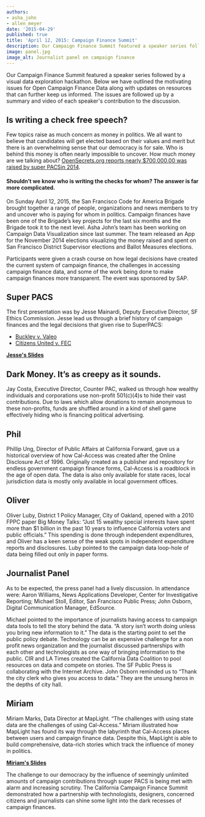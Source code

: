 ```yaml
---
authors:
- asha_john
- allen_meyer
date: '2015-04-29'
published: true
title: 'April 12, 2015: Campaign Finance Summit'
description: Our Campaign Finance Summit featured a speaker series followed by a visual data exploration hackathon. Below we have outlined the motivating issues for Open Campaign Finance Data along with updates on resources that can further keep us informed. The issues are followed up by a summary and video of each speaker's contribution to the discussion.
image: panel.jpg
image_alt: Journalist panel on campaign finance
---
```


Our Campaign Finance Summit featured a speaker series followed by a visual data exploration hackathon. Below we have outlined the motivating issues for Open Campaign Finance Data along with updates on resources that can further keep us informed. The issues are followed up by a summary and video of each speaker's contribution to the discussion.

## Is writing a check free speech?

Few topics raise as much concern as money in politics. We all want to believe that candidates will get elected based on their values and merit but there is an overwhelming sense that our democracy is for sale. Who is behind this money is often nearly impossible to uncover. How much money are we talking about? [OpenSecrets.org reports nearly $700,000,00 was raised by super PACSin 2014](https://www.opensecrets.org/outsidespending/summ.php).

#### Shouldn’t we know who is writing the checks for whom? The answer is far more complicated.

On Sunday April 12, 2015, the San Francisco Code for America Brigade brought together a range of people, organizations and news members to try and uncover who is paying for whom in politics. Campaign finances have been one of the Brigade’s key projects for the last six months and the Brigade took it to the next level. Asha John’s team has been working on Campaign Data Visualization since last summer. The team released an App for the November 2014 elections visualizing the money raised and spent on San Francisco District Supervisor elections and Ballot Measures elections.

Participants were given a crash course on how legal decisions have created the current system of campaign finance, the challenges in accessing campaign finance data, and some of the work being done to make campaign finances more transparent. The event was sponsored by SAP.


## Super PACS

The first presentation was by Jesse Mainardi, Deputy Executive Director, SF Ethics Commission. Jesse lead us through a brief history of campaign finances and the legal decisions that given rise to SuperPACS:

* [Buckley v. Valeo](https://en.wikipedia.org/wiki/Buckley_v._Valeo)
* [Citizens United v. FEC](https://en.wikipedia.org/wiki/Citizens_United_v._FEC)

<!--
{% include youtube.html id="Y6Sg24MQ-aE" caption="Video of Jesse's talk" %}
-->

[**Jesse's Slides**](https://docs.google.com/presentation/d/1Q4jqA4XrRBPIaw_lCW3lBJJy7MRLp93OVSChNoa1vPc/edit?usp=sharing)


## Dark Money. It’s as creepy as it sounds.

Jay Costa, Executive Director, Counter PAC, walked us through how wealthy individuals and corporations use non-profit 501(c)(4)s to hide their vast contributions. Due to laws which allow donations to remain anonymous to these non-profits, funds are shuffled around in a kind of shell game effectively hiding who is financing political advertising.

<!--
{% include youtube.html id="I5SXO4ZMakE" caption="Video of Jay's talk" %}
-->

## Phil
Phillip Ung, Director of Public Affairs at California Forward, gave us a historical overview of how Cal-Access was created after the Online Disclosure Act of 1996. Originally created as a publisher and repository for endless government campaign finance forms, Cal-Access is a roadblock in the age of open data. The data is also only available for state races, local jurisdiction data is mostly only available in local government offices.

<!--
{% include youtube.html id="1Z7GFfDOg1E" caption="Video of Phillip's talk" %}
-->

## Oliver
Oliver Luby, District 1 Policy Manager, City of Oakland, opened with a 2010 FPPC paper Big Money Talks: “Just 15 wealthy special interests have spent more than $1 billion in the past 10 years to influence California voters and public officials.” This spending is done through independent expenditures, and Oliver has a keen sense of the weak spots in independent expenditure reports and disclosures. Luby pointed to the campaign data loop-hole of data being filled out only in paper forms.

<!--
{% include youtube.html id="ue_JO5rES0c" caption="Video of Oliver's talk" %}
-->

## Journalist Panel
As to be expected, the press panel had a lively discussion. In attendance were: Aaron Williams, News Applications Developer, Center for Investigative Reporting; Michael Stoll, Editor, San Francisco Public Press; John Osborn, Digital Communication Manager, EdSource.

Michael pointed to the importance of journalists having access to campaign data tools to tell the story behind the data. “A story isn’t worth doing unless you bring new information to it.” The data is the starting point to set the public policy debate. Technology can be an expensive challenge for a non profit news organization and the journalist discussed partnerships with each other and technologists as one way of bringing information to the public. CIR and LA Times created the California Data Coalition to pool resources on data and compete on stories. The SF Public Press is collaborating with the Internet Archive. John Osborn reminded us to “Thank the city clerk who gives you access to data.” They are the unsung heros in the depths of city hall.

<!--
{% include youtube.html id="9fz1WD-BvaY" caption="Video of Journalist Panel" %}
-->

## Miriam
Miriam Marks, Data Director at MapLight. “The challenges with using state data are the challenges of using Cal-Access.” Miriam illustrated how MapLight has found its way through the labyrinth that Cal-Access places between users and campaign finance data. Despite this, MapLight is able to build comprehensive, data-rich stories which track the influence of money in politics.

<!--
{% include youtube.html id="yz7oJWLbzUY" caption="Video of Miriam's talk" %}
-->

[**Miriam's Slides**](https://docs.google.com/presentation/d/1n3MTLB2FJKCPfeHauY0Gsl5r9AonMMoVHPB_Ggotjl4/edit?usp=sharing)

The challenge to our democracy by the influence of seemingly unlimited amounts of campaign contributions through super PACS is being met with alarm and increasing scrutiny. The California Campaign Finance Summit demonstrated how a partnership with technologists, designers, concerned citizens and journalists can shine some light into the dark recesses of campaign finances.
